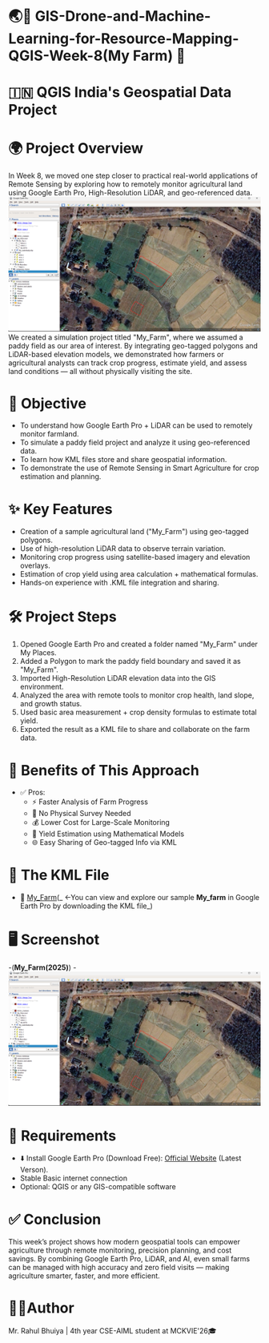 # 🌏📗 GIS-Drone-and-Machine-Learning-for-Resource-Mapping-QGIS-Week-8(My Farm) 🗾
#  🇮🇳 QGIS India's Geospatial Data Project

# 🌍 Project Overview
In Week 8, we moved one step closer to practical real-world applications of Remote Sensing by exploring how to remotely monitor agricultural land using Google Earth Pro, High-Resolution LiDAR, and geo-referenced data.
![My_Farm(2025)](https://github.com/RBhuiya/GIS-Drone-and-Machine-Learning-for-Resource-Mapping-QGIS-Week-8-My-Farm-/blob/53bfd46b0ed48436f67eb3e7771eb6d57207056d/Screenshot/My_Farm(2025).png)
We created a simulation project titled "My_Farm", where we assumed a paddy field as our area of interest. By integrating geo-tagged polygons and LiDAR-based elevation models, we demonstrated how farmers or agricultural analysts can track crop progress, estimate yield, and assess land conditions — all without physically visiting the site.

# 🎯 Objective
- To understand how Google Earth Pro + LiDAR can be used to remotely monitor farmland. 
- To simulate a paddy field project and analyze it using geo-referenced data.
- To learn how KML files store and share geospatial information.
- To demonstrate the use of Remote Sensing in Smart Agriculture for crop estimation and planning.

# ✨ Key Features
- Creation of a sample agricultural land ("My_Farm") using geo-tagged polygons.
- Use of high-resolution LiDAR data to observe terrain variation.
- Monitoring crop progress using satellite-based imagery and elevation overlays.
- Estimation of crop yield using area calculation + mathematical formulas.
- Hands-on experience with .KML file integration and sharing.

# 🛠️ Project Steps
1. Opened Google Earth Pro and created a folder named "My_Farm" under My Places.
2. Added a Polygon to mark the paddy field boundary and saved it as "My_Farm".
3. Imported High-Resolution LiDAR elevation data into the GIS environment.
4. Analyzed the area with remote tools to monitor crop health, land slope, and growth status.
5. Used basic area measurement + crop density formulas to estimate total yield.
6. Exported the result as a KML file to share and collaborate on the farm data.

# 🧪 Benefits of This Approach
- ✅ Pros:
  - ⚡ Faster Analysis of Farm Progress
  - 🚫 No Physical Survey Needed
  - 💰 Lower Cost for Large-Scale Monitoring
  - 📐 Yield Estimation using Mathematical Models
  - 🌐 Easy Sharing of Geo-tagged Info via KML

# 📁 The KML File
  - 🗾 [My_Farm](https://github.com/RBhuiya/GIS-Drone-and-Machine-Learning-for-Resource-Mapping-QGIS-Week-8-My-Farm-/blob/53bfd46b0ed48436f67eb3e7771eb6d57207056d/Main%20(Source%20Data%20File)/My_Farm.kml)(_ <-You can view and explore our sample **My_farm** in Google Earth Pro by downloading the KML file_)

# 🖥️ Screenshot
-(**My_Farm(2025)**)
  -![My_Farm(2025)](https://github.com/RBhuiya/GIS-Drone-and-Machine-Learning-for-Resource-Mapping-QGIS-Week-8-My-Farm-/blob/53bfd46b0ed48436f67eb3e7771eb6d57207056d/Screenshot/My_Farm(2025).png)

# 📝 Requirements
- ⬇️ Install Google Earth Pro (Download Free): [Official Website](https://www.google.com/intl/en_in/earth/about/versions/#download-pro) (Latest Verson).
- Stable Basic internet connection
- Optional: QGIS or any GIS-compatible software

# ✅ Conclusion
This week’s project shows how modern geospatial tools can empower agriculture through remote monitoring, precision planning, and cost savings. 
By combining Google Earth Pro, LiDAR, and AI, even small farms can be managed with high accuracy and zero field visits — making agriculture smarter, faster, and more efficient.

# 👨‍💼Author
Mr. Rahul Bhuiya | 4th year CSE-AIML student at MCKVIE'26🎓



